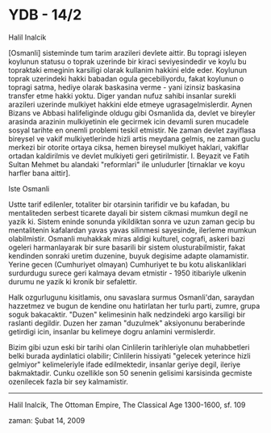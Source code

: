 # YDB - 14/2

Halil Inalcik

[Osmanli] sisteminde tum tarim arazileri devlete aittir. Bu topragi isleyen koylunun statusu o toprak uzerinde bir kiraci seviyesindedir ve koylu bu topraktaki emeginin karsiligi olarak kullanim hakkini elde eder. Koylunun toprak uzerindeki hakki babadan ogula gecebiliyordu, fakat koylunun o topragi satma, hediye olarak baskasina verme - yani izinsiz baskasina transfer etme hakki yoktu. Diger yandan nufuz sahibi insanlar surekli arazileri uzerinde mulkiyet hakkini elde etmeye ugrasagelmislerdir. Aynen Bizans ve Abbasi halifeliginde oldugu gibi Osmanlida da, devlet ve bireyler arasinda arazinin mulkiyetinin ele gecirmek icin devamli suren mucadele sosyal tarihte en onemli problemi teskil etmistir. Ne zaman devlet zayiflasa bireysel ve vakif mulkiyetlerinde hizli artis meydana gelmis, ne zaman guclu merkezi bir otorite ortaya ciksa, hemen bireysel mulkiyet haklari, vakiflar ortadan kaldirilmis ve devlet mulkiyeti geri getirilmistir. I. Beyazit ve Fatih Sultan Mehmet bu alandaki "reformlari" ile unludurler [tirnaklar ve koyu harfler bana aittir].

Iste Osmanli

Ustte tarif edilenler, totaliter bir otarsinin tarifidir ve bu kafadan, bu mentaliteden serbest ticarete dayali bir sistem cikmasi mumkun degil ne yazik ki. Sistem eninde sonunda yikildiktan sonra ve uzun zaman gecip bu mentalitenin kafalardan yavas yavas silinmesi sayesinde, ilerleme mumkun olabilmistir. Osmanli muhakkak miras aldigi kulturel, cografi, askeri bazi ogeleri harmanlayarak bir sure basarili bir sistem olusturabilmistir, fakat kendinden sonraki uretim duzenine, buyuk degisime adapte olamamistir. Yerine gecen (Cumhuriyet olmayan) Cumhuriyet te bu kotu aliskanliklari surdurdugu surece geri kalmaya devam etmistir - 1950 itibariyle ulkenin durumu ne yazik ki kronik bir sefalettir.

Halk ozgurlugunu kisitlamis, onu savaslara surmus Osmanli'dan, saraydan hazzetmez ve bugun de kendine onu hatirlatan her turlu parti, zumre, grupa soguk bakacaktir. "Duzen" kelimesinin halk nedzindeki argo karsiligi bir raslanti degildir. Duzen her zaman "duzulmek" aksiyonunu beraberinde getirdigi icin, insanlar bu kelimeye dogru anlamini vermislerdir.

Bizim gibi uzun eski bir tarihi olan Cinlilerin tarihleriyle olan muhabbetleri belki burada aydinlatici olabilir; Cinlilerin hissiyati "gelecek yeterince hizli gelmiyor" kelimeleriyle ifade edilmektedir, insanlar geriye degil, ileriye bakmaktadir. Cunku ozellikle son 50 senenin gelisimi karsisinda gecmiste ozenilecek fazla bir sey kalmamistir.

---

Halil Inalcik, The Ottoman Empire, The Classical Age 1300-1600, sf. 109

zaman: Şubat 14, 2009
